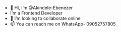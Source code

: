 - 👋 Hi, I’m @Akindele-Ebenezer
-  I’m a Frontend Developer 
- 💞️ I’m looking to collaborate online
- 📫 You can reach me on WhatsApp- 09052757805

<!---
Akindele-Ebenezer/Akindele-Ebenezer is a ✨ special ✨ repository because its `README.md` (this file) appears on your GitHub profile.
You can click the Preview link to take a look at your changes.
--->
